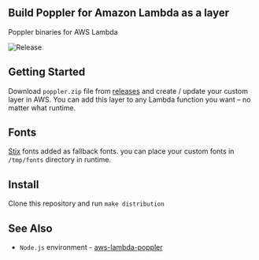 ## Build Poppler for Amazon Lambda as a layer
Poppler binaries for AWS Lambda

![Release](https://github.com/jeylabs/aws-lambda-poppler-layer/workflows/Release/badge.svg)

## Getting Started
Download `poppler.zip` file from [releases](https://github.com/jeylabs/aws-lambda-poppler-layer/releases) and create / update your custom layer in AWS. You can add this layer to any Lambda function you want – no matter what runtime.

## Fonts
[Stix](https://github.com/stipub/stixfonts/tree/master/OTF) fonts added as fallback fonts. you can place your custom fonts in `/tmp/fonts` directory in runtime.

## Install
Clone this repository and run `make distribution`

## See Also
- `Node.js` environment - [aws-lambda-poppler](https://github.com/jeylabs/aws-lambda-poppler)
